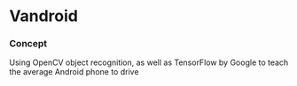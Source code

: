 # Vandroid

### Concept
Using OpenCV object recognition, as well as TensorFlow by Google to teach the average Android phone to drive
